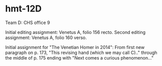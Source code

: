 hmt-12D
=======

Team D:  CHS office 9

Initial editing assignment: Venetus A, folio 156 recto.
Second editing assignment: Venetus A, folio 160 verso.

Initial assignment for "The Venetian Homer in 2014": From first new paragraph on p. 173, "This revising hand (which we may call C).." through the middle of p. 175 ending with "Next comes a curious phenomenon..."


